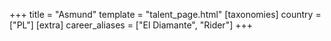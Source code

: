 +++
title = "Asmund"
template = "talent_page.html"
[taxonomies]
country = ["PL"]
[extra]
career_aliases = ["El Diamante", "Rider"]
+++
